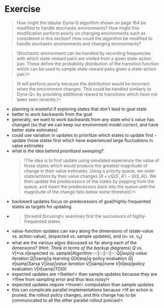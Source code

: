 # Exercise

> How might the tabular Dyna-Q algorithm shown on page 164 be modified
to handle stochastic environments? How might this modification perform poorly on
changing environments such as considered in this section? How could the algorithm be
modified to handle stochastic environments and changing environments?

>!Stochastic environment can be handled by recording frequencies with which state-reward pairs are visited from a given state-action pair. These define the probability distribution of the transition function which can be used to sample state-reward pairs given a state-action pair.!<

>!It will perform poorly because the distribution would be incorrect when the environment changes. This could be handled similarly to Dyna-Q+ by providing additional reward to transitions which have not been seen recently.!<

- planning is wasteful if exploring states that don't lead to goal state
- better to work backwards from the goal
- generally, we want to work backwards from any state who's value has changed (so that we can keep our environment model correct, and have better state estimates)
- could use variation in updates to prioritize which states to update first - update those states first which have experienced large fluctuations in value estimates
- what is the idea behind *prioritized sweeping*?
   >!The idea is to first update using simulated experience the value of those states which would produce the greatest magnitude of change in their value estimates. Using a priority queue, we order state/actions by their value changes ($R + \gamma Q(S', A') - Q(S, A)$). We then update the predecessors of the states by popping from the queue, and insert the predecessors back into the queue until the magnitude of the change falls below some threshold.!<
- backward updates focus on predecessors of goal/highly-frequented states as targets for updating
- >!*forward focusing*!< examines first the successors of highly-frequented states
- value-function updates can vary along the dimensions of (state-value vs. action-value), (expected vs. sample updates), and ($v_*$ vs. $v_\pi$)
- what are the various algos discussed so far along each of the dimensions? (Hint: *Think in terms of the backup diagrams*)
  $Q$ vs. $V$|$* vs. \pi$|expected vs. sample|Algorithm
  :-:|:-:|:-:|:-:
  $Q$|*|exp|q-value iteration
  $Q$|*|samp|q-learning
  $Q$|$\pi$|exp|q-policy evaluation
  $Q$|$\pi$|samp|Sarsa
  $V$|*|exp|value iteration
  $V$|*|samp|none
  $V$|$\pi$|exp|policy evaluation
  $V$|$\pi$|samp|TD(0)
- expected updates are >!better!< than sample updates because they are >!free from sampling error and thus less noisy!<
- expected updates require >!more!< computation than sample updates
- this can complicate parallel implementations because >!if an action is pruned, the rollout policy changes, and this change has to be communicated to all the other parallel rollout policies!<
